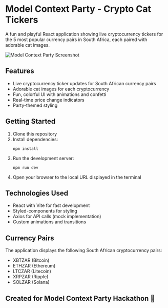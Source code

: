 # Model Context Party - Crypto Cat Tickers

A fun and playful React application showing live cryptocurrency tickers for the 5 most popular currency pairs in South Africa, each paired with adorable cat images.

![Model Context Party Screenshot](https://placekitten.com/800/400)

## Features

- Live cryptocurrency ticker updates for South African currency pairs
- Adorable cat images for each cryptocurrency
- Fun, colorful UI with animations and confetti
- Real-time price change indicators
- Party-themed styling

## Getting Started

1. Clone this repository
2. Install dependencies:
   ```
   npm install
   ```
3. Run the development server:
   ```
   npm run dev
   ```
4. Open your browser to the local URL displayed in the terminal

## Technologies Used

- React with Vite for fast development
- Styled-components for styling
- Axios for API calls (mock implementation)
- Custom animations and transitions

## Currency Pairs

The application displays the following South African cryptocurrency pairs:
- XBTZAR (Bitcoin)
- ETHZAR (Ethereum)
- LTCZAR (Litecoin)
- XRPZAR (Ripple)
- SOLZAR (Solana)

## Created for Model Context Party Hackathon 🎉
